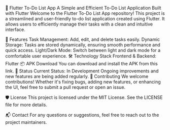 📝 Flutter To-Do List App
A Simple and Efficient To-Do List Application Built with Flutter
Welcome to the Flutter To-Do List App repository! This project is a streamlined and user-friendly to-do list application created using Flutter. It allows users to efficiently manage their tasks with a clean and intuitive interface.

🌟 Features
Task Management: Add, edit, and delete tasks easily.
Dynamic Storage: Tasks are stored dynamically, ensuring smooth performance and quick access.
Light/Dark Mode: Switch between light and dark mode for a comfortable user experience.
🛠️ Technology Stack
Frontend & Backend: Flutter
📦 APK Download
You can download and install the APK from this link.
🚧 Status
Current Status: In Development
Ongoing improvements and new features are being added regularly.
🤝 Contributing
We welcome contributions! Whether it's fixing bugs, adding new features, or enhancing the UI, feel free to submit a pull request or open an issue.

🛡️ License
This project is licensed under the MIT License. See the LICENSE file for more details.

📬 Contact
For any questions or suggestions, feel free to reach out to the project maintainers.

